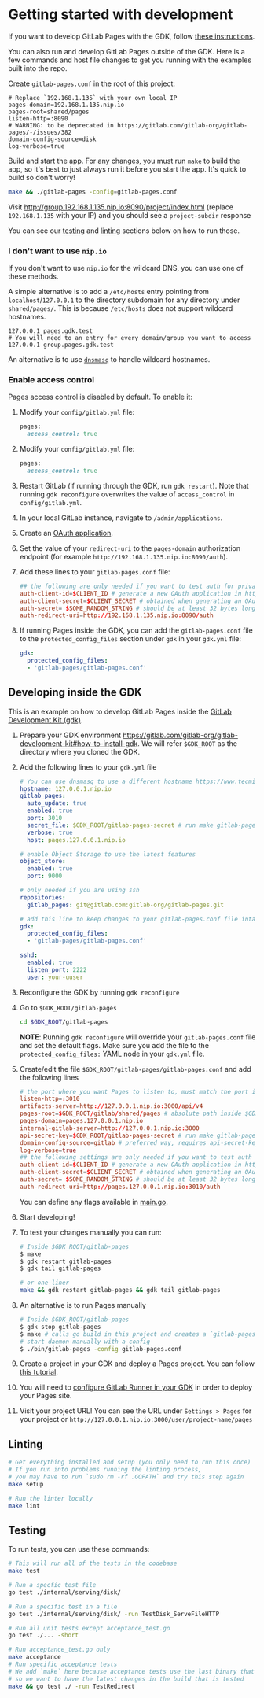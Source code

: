 # Getting started with development

If you want to develop GitLab Pages with the GDK, follow [these instructions](https://gitlab.com/gitlab-org/gitlab-development-kit/blob/master/doc/howto/pages.md).

You can also run and develop GitLab Pages outside of the GDK. Here is a few commands and host file changes to get you running with the examples built into the repo.

Create `gitlab-pages.conf` in the root of this project:

```
# Replace `192.168.1.135` with your own local IP
pages-domain=192.168.1.135.nip.io
pages-root=shared/pages
listen-http=:8090
# WARNING: to be deprecated in https://gitlab.com/gitlab-org/gitlab-pages/-/issues/382
domain-config-source=disk
log-verbose=true
```

Build and start the app. For any changes, you must run `make` to build the app, so it's best to just always run it before you start the app. It's quick to build so don't worry!

```sh
make && ./gitlab-pages -config=gitlab-pages.conf
```

Visit http://group.192.168.1.135.nip.io:8090/project/index.html (replace `192.168.1.135` with your IP) and you should see a
`project-subdir` response

You can see our [testing](#testing) and [linting](#linting) sections below on how to run those.

### I don't want to use `nip.io`

If you don't want to use `nip.io` for the wildcard DNS, you can use one of these methods.

A simple alternative is to add a `/etc/hosts` entry pointing from `localhost`/`127.0.0.1` to the directory subdomain for any directory under `shared/pages/`.
This is because `/etc/hosts` does not support wildcard hostnames.

```
127.0.0.1 pages.gdk.test
# You will need to an entry for every domain/group you want to access
127.0.0.1 group.pages.gdk.test
```

An alternative is to use [`dnsmasq`](https://wiki.debian.org/dnsmasq) to handle wildcard hostnames.


### Enable access control

Pages access control is disabled by default. To enable it:

1. Modify your `config/gitlab.yml` file:

   ```rb
   pages:
     access_control: true
   ```

1. Modify your `config/gitlab.yml` file:

   ```rb
   pages:
     access_control: true
   ```

1. Restart GitLab (if running through the GDK, run `gdk restart`). Note that running
   `gdk reconfigure` overwrites the value of `access_control` in `config/gitlab.yml`.

1. In your local GitLab instance, navigate to `/admin/applications`.
1. Create an [OAuth application](https://docs.gitlab.com/ee/integration/oauth_provider.html#add-an-application-through-the-profile).
1. Set the value of your `redirect-uri` to the `pages-domain` authorization endpoint (for example
   `http://192.168.1.135.nip.io:8090/auth`).
1. Add these lines to your `gitlab-pages.conf` file:

   ```conf
   ## the following are only needed if you want to test auth for private projects
   auth-client-id=$CLIENT_ID # generate a new OAuth application in http://127.0.0.1:3000/admin/applications
   auth-client-secret=$CLIENT_SECRET # obtained when generating an OAuth application
   auth-secret= $SOME_RANDOM_STRING # should be at least 32 bytes long
   auth-redirect-uri=http://192.168.1.135.nip.io:8090/auth
   ```

1. If running Pages inside the GDK, you can add the `gitlab-pages.conf` file to the
   `protected_config_files` section under `gdk` in your `gdk.yml` file:

   ```yaml
   gdk:
     protected_config_files:
     - 'gitlab-pages/gitlab-pages.conf'
   ```

## Developing inside the GDK

This is an example on how to develop GitLab Pages inside the [GitLab Development Kit (gdk)](https://gitlab.com/gitlab-org/gitlab-development-kit).

1. Prepare your GDK environment https://gitlab.com/gitlab-org/gitlab-development-kit#how-to-install-gdk. We will refer `$GDK_ROOT` as the directory where you cloned the GDK.
1. Add the following lines to your `gdk.yml` file

    ```yaml
    # You can use dnsmasq to use a different hostname https://www.tecmint.com/setup-a-dns-dhcp-server-using-dnsmasq-on-centos-rhel/
    hostname: 127.0.0.1.nip.io
    gitlab_pages:
      auto_update: true
      enabled: true
      port: 3010
      secret_file: $GDK_ROOT/gitlab-pages-secret # run make gitlab-pages-secret in your $GDK_ROOT
      verbose: true
      host: pages.127.0.0.1.nip.io

    # enable Object Storage to use the latest features
    object_store:
      enabled: true
      port: 9000

    # only needed if you are using ssh
    repositories:
      gitlab_pages: git@gitlab.com:gitlab-org/gitlab-pages.git

    # add this line to keep changes to your gitlab-pages.conf file intact after running `gdk reconfigure`
    gdk:
      protected_config_files:
      - 'gitlab-pages/gitlab-pages.conf'

    sshd:
      enabled: true
      listen_port: 2222
      user: your-uuser
    ```

1. Reconfigure the GDK by running `gdk reconfigure`
1. Go to `$GDK_ROOT/gitlab-pages`

    ```sh
    cd $GDK_ROOT/gitlab-pages
    ```

    **NOTE**:
    Running `gdk reconfigure` will override your `gitlab-pages.conf` file and set the default flags. Make sure you add the file
    to the `protected_config_files:` YAML node in your `gdk.yml` file.

1. Create/edit the file `$GDK_ROOT/gitlab-pages/gitlab-pages.conf` and add the following lines

    ```conf
    # the port where you want Pages to listen to, must match the port in `gdk.yml`
    listen-http=:3010
    artifacts-server=http://127.0.0.1.nip.io:3000/api/v4
    pages-root=$GDK_ROOT/gitlab/shared/pages # absolute path inside $GDK_ROOT
    pages-domain=pages.127.0.0.1.nip.io
    internal-gitlab-server=http://127.0.0.1.nip.io:3000
    api-secret-key=$GDK_ROOT/gitlab-pages-secret # run make gitlab-pages-secret in your $GDK_ROOT
    domain-config-source=gitlab # preferred way, requires api-secret-key and internal-gitlab-server
    log-verbose=true
    ## the following settings are only needed if you want to test auth for private projects
    auth-client-id=$CLIENT_ID # generate a new OAuth application in http://127.0.0.1.nip.io:3000/admin/applications
    auth-client-secret=$CLIENT_SECRET # obtained when generating an OAuth application
    auth-secret= $SOME_RANDOM_STRING # should be at least 32 bytes long
    auth-redirect-uri=http://pages.127.0.0.1.nip.io:3010/auth
    ```

    You can define any flags available in [main.go](https://gitlab.com/gitlab-org/gitlab-pages/-/blob/ec16301b72b5d8370ccdcd86088440cca409cd8b/main.go#L40).

1. Start developing!
1. To test your changes manually you can run:

    ```sh
    # Inside $GDK_ROOT/gitlab-pages
    $ make
    $ gdk restart gitlab-pages
    $ gdk tail gitlab-pages

    # or one-liner
    make && gdk restart gitlab-pages && gdk tail gitlab-pages
    ```

1. An alternative is to run Pages manually

    ```sh
    # Inside $GDK_ROOT/gitlab-pages
    $ gdk stop gitlab-pages
    $ make # calls go build in this project and creates a `gitlab-pages` binary under bin/
    # start daemon manually with a config
    $ ./bin/gitlab-pages -config gitlab-pages.conf
    ```

1. Create a project in your GDK and deploy a Pages project. You can follow [this tutorial](https://docs.gitlab.com/ee/user/project/pages/getting_started/pages_from_scratch.html).
1. You will need to [configure GitLab Runner in your GDK](https://gitlab.com/gitlab-org/gitlab-development-kit/-/blob/master/doc/howto/runner.md) in order to deploy your Pages site.
1. Visit your project URL! You can see the URL under `Settings > Pages` for your project or `http://127.0.0.1.nip.io:3000/user/project-name/pages`

## Linting

```sh
# Get everything installed and setup (you only need to run this once)
# If you run into problems running the linting process,
# you may have to run `sudo rm -rf .GOPATH` and try this step again
make setup

# Run the linter locally
make lint
```

## Testing

To run tests, you can use these commands:

```sh
# This will run all of the tests in the codebase
make test

# Run a specfic test file
go test ./internal/serving/disk/

# Run a specific test in a file
go test ./internal/serving/disk/ -run TestDisk_ServeFileHTTP

# Run all unit tests except acceptance_test.go
go test ./... -short

# Run acceptance_test.go only
make acceptance
# Run specific acceptance tests
# We add `make` here because acceptance tests use the last binary that was compiled,
# so we want to have the latest changes in the build that is tested
make && go test ./ -run TestRedirect
```
